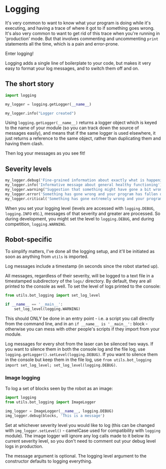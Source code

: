 # Logging

It's very common to want to know what your program is doing while it's executing, and having a trace of where it got to if something goes wrong.
It's also very common to want to get rid of this trace when you're running in 'production' mode.
But that involves commenting and uncommenting `print` statements all the time, which is a pain and error-prone.

Enter logging!

Logging adds a single line of boilerplate to your code, but makes it very easy to format your log messages, and to switch them off and on.

## The short story

```python
import logging

my_logger = logging.getLogger(__name__)

my_logger.info("Logger created")
```

Using `logging.getLogger(__name__)` returns a logger object which is keyed to the name of your module (so you can track down
the source of messages easily), and means that if the same logger is used elsewhere, it just returns a reference to the same object,
rather than duplicating them and having them clash.

Then log your messages as you see fit!

## Severity levels

```python
my_logger.debug('Fine-grained information about exactly what is happening at every step')
my_logger.info('Informative message about general healthy functioning')
my_logger.warning("Suggestion that something might have gone a bit wrong, but it hasn't broken yet")
my_logger.error('Something has gone wrong and your program has fallen over')
my_logger.critical('Something has gone extremely wrong and your program may have caused other problems with your computer')
```

When you set your logging level (levels are accessed with `logging.DEBUG`, `logging.INFO` etc.), messages of that severity and
greater are processed. So during development, you might set the level to `logging.DEBUG`, and during competition, `logging.WARNING`.

## Robot-specific

To simplify matters, I've done all the logging setup, and it'll be initiated as soon as anything from `utils` is imported.

Log messages include a timestamp (in seconds since the robot started up).

All messages, regardless of their severity, will be logged to a text file in a timestamped subdirectory of the `logs/`
directory.
By default, they are all printed to the console as well. To set the level of logs printed to the console:

```python
from utils.bot_logging import set_log_level

if __name__ == '__main__':
    set_log_level(logging.WARNING)
```

This should ONLY be done in an entry point - i.e. a script you call directly from the command line, and in an
`if __name__ is '__main__':` block - otherwise you can mess with other people's scripts if they import from your module.

Log messages for every shot from the laser can be silenced two ways.
If you want to silence them in both the console log and the file log, use `logging.getLogger().setLevel(logging.DEBUG)`.
If you want to silence them in the console but keep them in the file log, use `from utils.bot_logging import set_log_level; set_log_level(logging.DEBUG)`.


### Image logging

To log a set of blocks seen by the robot as an image:

```python
import logging
from utils.bot_logging import ImageLogger

img_logger = ImageLogger(__name__, logging.DEBUG)
img_logger.debug(blocks, 'This is a message')
```

Set at whichever severity level you would like to log (this can be changed with `img_logger.setLevel()` - camelCase used for compatibility
with `logging` module). The image logger will ignore any log calls made to it below its current severity level, so you don't need to
comment out your debug level logs in production.

The message argument is optional. The logging level argument to the constructor defaults to logging everything.